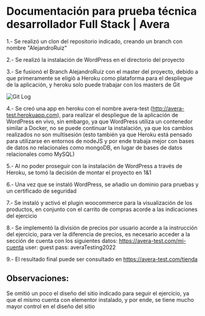 # Documentación para prueba técnica desarrollador Full Stack | Avera

1.- Se realizó un clon del repositorio indicado, creando un branch con nombre "AlejandroRuiz"

2.- Se realizó la instalación de WordPress en el directorio del proyecto

3.- Se fusionó el Branch AlejandroRuiz con el master del proyecto, debido a que primeramente se eligiò a Heroku como plataforma para el despliegue de la aplicación, y heroku solo puede trabajar con los masters de Git 

![Git Log](https://alexestudio86.github.io/avera-test/assets/gitLog.PNG "Git Log")

4.- Se creó una app en heroku con el nombre avera-test (http://avera-test.herokuapp.com), para realizar el despliegue de la aplicación de WordPress en vivo, sin embargo, ya que WordPress utiliza un contenedor similar a Docker, no se puede continuar la instalación, ya que los cambios realizados no son multisesión (esto también ya que Heroku está pensado para utilizarse en entornos de nodeJS y por ende trabaja mejor con bases de datos no relacionales como mongoDB, en lugar de bases de datos relacionales como MySQL)

5.- Al no poder proseguir con la instalación de WordPress a través de Heroku, se tomó la decisión de montar el proyecto en 1&1

6.- Una vez que se instaló WordPress, se añadio un dominio para pruebas y un certificado de seguridad

7.- Se instaló y activó el plugin woocommerce para la visualización de los productos, en conjunto con el carrito de compras acorde a las indicaciones del ejercicio

8.- Se implementó la división de precios por usuario acorde a la instrucción del ejercicio, para ver la diferencia de precios, es necesario acceder a la sección de cuenta con los siguientes datos:
https://avera-test.com/mi-cuenta
user: guest
pass: averaTesting2022

9.- El resultado final puede ser consultado en https://avera-test.com/tienda


## Observaciones:

Se omitió un poco el diseño del sitio indicado para seguir el ejercicio, ya que el mismo cuenta con elementor instalado, y por ende, se tiene mucho mayor control en el diseño del sitio
